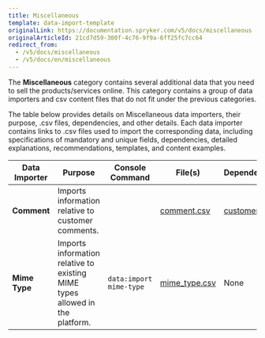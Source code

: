 ```yaml
---
title: Miscellaneous
template: data-import-template
originalLink: https://documentation.spryker.com/v5/docs/miscellaneous
originalArticleId: 21cd7d59-300f-4c76-9f9a-6ff25fc7cc64
redirect_from:
  - /v5/docs/miscellaneous
  - /v5/docs/en/miscellaneous
---
```


The **Miscellaneous** category contains several additional data that you need to sell the products/services online. This category contains a group of data importers and csv content files that do not fit under the previous categories.

The table below provides details on Miscellaneous data importers, their purpose, .csv files, dependencies, and other details. Each data importer contains links to .csv files used to import the corresponding data, including specifications of mandatory and unique fields, dependencies, detailed explanations, recommendations, templates, and content examples.

| Data Importer | Purpose | Console Command| File(s) | Dependencies |
| --- | --- | --- | --- |--- |
| **Comment**   | Imports information relative to customer comments. | |[comment.csv](/docs/scos/dev/data-import/{{page.version}}/data-import-categories/miscellaneous/file-details-comment.csv.html)|[customer.csv ](/docs/scos/dev/data-import/{{page.version}}/data-import-categories/commerce-setup/file-details-customer.csv.html)|
| **Mime Type**   | Imports information relative to existing MIME types allowed in the platform.|`data:import mime-type` | [mime_type.csv](/docs/scos/dev/data-import/{{page.version}}/data-import-categories/miscellaneous/file-details-mime-type.csv.html)| None|

